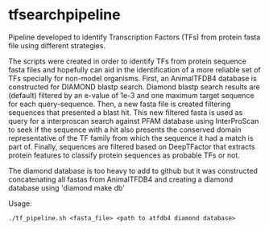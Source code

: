 # tfsearchpipeline
Pipeline developed to identify Transcription Factors (TFs) from protein fasta file using different strategies.


The scripts were created in order to identify TFs from protein sequence fasta files and hopefully can aid in the identification of a more reliable set of TFs specially for non-model organisms. First, an AnimalTFDB4 database is constructed for DIAMOND blastp search. Diamond blastp search results are (default) filtered by an e-value of 1e-3 and one maximum target sequence for each query-sequence. Then, a new fasta file is created filtering sequences that presented a blast hit. This new filtered fasta is used as query for a interproscan search against PFAM database using InterProScan to seek if the sequence with a hit also presents the conserved domain representative of the TF family from which the sequence it had a match is part of. Finally, sequences are filtered based on DeepTFactor that extracts protein features to classify protein sequences as probable TFs or not.

The diamond database is too heavy to add to github but it was constructed concatenating all fastas from AnimalTFDB4 and creating a diamond database using 'diamond make db'


Usage:
```
./tf_pipeline.sh <fasta_file> <path to atfdb4 diamond database>
```
